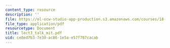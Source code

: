 ```yaml
---
content_type: resource
description: ''
file: https://ol-ocw-studio-app-production.s3.amazonaws.com/courses/18-996-topics-in-theoretical-computer-science-internet-research-problems-spring-2002/ce8ed7b37e30ac861e5ae57f787cacab_lect3_talk_mit.pdf
file_type: application/pdf
resourcetype: Document
title: lect3_talk_mit.pdf
uid: ce8ed7b3-7e30-ac86-1e5a-e57f787cacab
---
```

